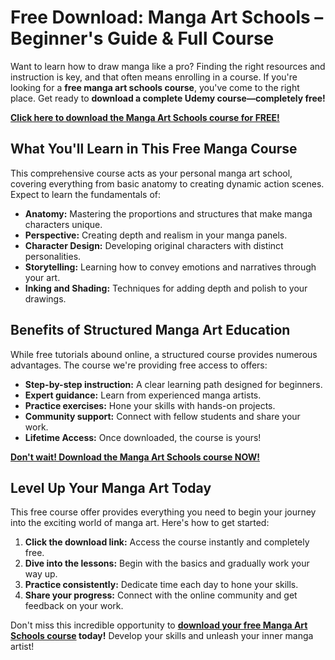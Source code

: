 # Free Download: Manga Art Schools – Beginner's Guide & Full Course

Want to learn how to draw manga like a pro? Finding the right resources and instruction is key, and that often means enrolling in a course. If you're looking for a **free manga art schools course**, you've come to the right place. Get ready to **download a complete Udemy course—completely free!**

[**Click here to download the Manga Art Schools course for FREE!**](https://udemywork.com/manga-art-schools)

## What You'll Learn in This Free Manga Course

This comprehensive course acts as your personal manga art school, covering everything from basic anatomy to creating dynamic action scenes. Expect to learn the fundamentals of:

*   **Anatomy:** Mastering the proportions and structures that make manga characters unique.
*   **Perspective:** Creating depth and realism in your manga panels.
*   **Character Design:** Developing original characters with distinct personalities.
*   **Storytelling:** Learning how to convey emotions and narratives through your art.
*   **Inking and Shading:** Techniques for adding depth and polish to your drawings.

## Benefits of Structured Manga Art Education

While free tutorials abound online, a structured course provides numerous advantages. The course we're providing free access to offers:

*   **Step-by-step instruction:** A clear learning path designed for beginners.
*   **Expert guidance:** Learn from experienced manga artists.
*   **Practice exercises:** Hone your skills with hands-on projects.
*   **Community support:** Connect with fellow students and share your work.
*   **Lifetime Access:** Once downloaded, the course is yours!

[**Don't wait! Download the Manga Art Schools course NOW!**](https://udemywork.com/manga-art-schools)

## Level Up Your Manga Art Today

This free course offer provides everything you need to begin your journey into the exciting world of manga art. Here's how to get started:

1.  **Click the download link:** Access the course instantly and completely free.
2.  **Dive into the lessons:** Begin with the basics and gradually work your way up.
3.  **Practice consistently:** Dedicate time each day to hone your skills.
4.  **Share your progress:** Connect with the online community and get feedback on your work.

Don't miss this incredible opportunity to **[download your free Manga Art Schools course](https://udemywork.com/manga-art-schools) today!** Develop your skills and unleash your inner manga artist!
